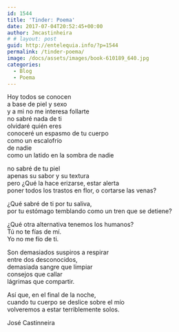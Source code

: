 ```yaml
---
id: 1544
title: 'Tinder: Poema'
date: 2017-07-04T20:52:45+00:00
author: Jmcastinheira
# # layout: post
guid: http://entelequia.info/?p=1544
permalink: /tinder-poema/
image: /docs/assets/images/book-610189_640.jpg
categories:
  - Blog
  - Poema
---
```

Hoy todos se conocen  
a base de piel y sexo  
y a mi no me interesa follarte  
no sabré nada de ti  
olvidaré quién eres  
conoceré un espasmo de tu cuerpo  
como un escalofrío  
de nadie  
como un latido en la sombra de nadie

no sabré de tu piel  
apenas su sabor y su textura  
pero ¿Qué la hace erizarse, estar alerta  
poner todos los trastos en flor, o cortarse las venas?

¿Qué sabré de ti por tu saliva,  
por tu estómago temblando como un tren que se detiene?

¿Qué otra alternativa tenemos los humanos?  
Tú no te fías de mí.  
Yo no me fío de ti.

Son demasiados suspiros a respirar  
entre dos desconocidos,  
demasiada sangre que limpiar  
consejos que callar  
lágrimas que compartir.

Así que, en el final de la noche,  
cuando tu cuerpo se deslice sobre el mío  
volveremos a estar terriblemente solos.

José Castinneira